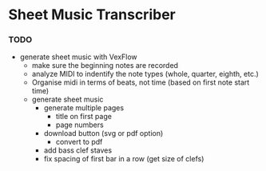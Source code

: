 # Sheet Music Transcriber

### TODO
- generate sheet music with VexFlow
    - make sure the beginning notes are recorded
    - analyze MIDI to indentify the note types (whole, quarter, eighth, etc.)
    - Organise midi in terms of beats, not time (based on first note start time)
    - generate sheet music
      - generate multiple pages
        - title on first page
        - page numbers
      - download button (svg or pdf option)
        - convert to pdf
      - add bass clef staves
      - fix spacing of first bar in a row (get size of clefs)
